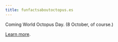 ```yaml
---
title: funfactsaboutoctopus.es
---
```


Coming World Octopus Day. (8 October, of course.)

[Learn more](/about).
